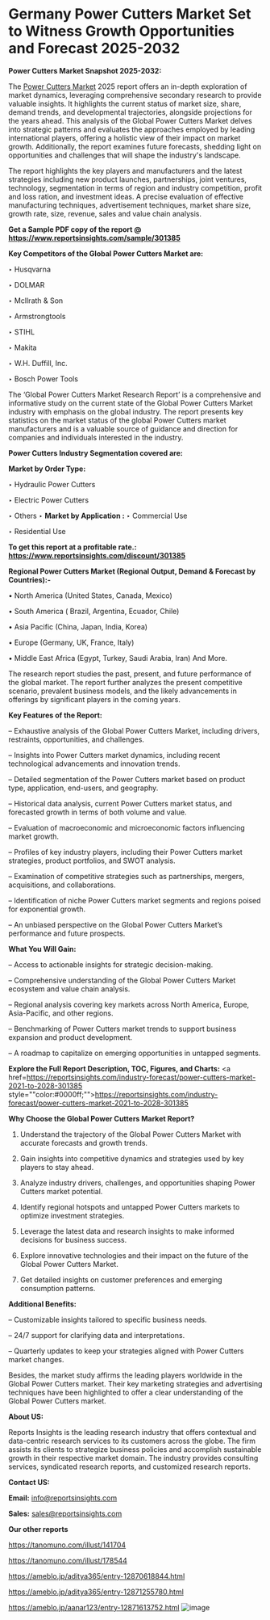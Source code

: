 # Germany Power Cutters Market Set to Witness Growth Opportunities and Forecast 2025-2032

<strong>Power Cutters Market Snapshot 2025-2032:</strong>

The <a href=https://www.reportsinsights.com/sample/301385>Power Cutters Market</a> 2025 report offers an in-depth exploration of market dynamics, leveraging comprehensive secondary research to provide valuable insights. It highlights the current status of market size, share, demand trends, and developmental trajectories, alongside projections for the years ahead. This analysis of the Global Power Cutters Market delves into strategic patterns and evaluates the approaches employed by leading international players, offering a holistic view of their impact on market growth. Additionally, the report examines future forecasts, shedding light on opportunities and challenges that will shape the industry's landscape.

The report highlights the key players and manufacturers and the latest strategies including new product launches, partnerships, joint ventures, technology, segmentation in terms of region and industry competition, profit and loss ration, and investment ideas. A precise evaluation of effective manufacturing techniques, advertisement techniques, market share size, growth rate, size, revenue, sales and value chain analysis.

<strong>Get a Sample PDF copy of the report @ <a href=https://www.reportsinsights.com/sample/301385 style=color:#0000ff;>https://www.reportsinsights.com/sample/301385</a></strong>

<strong>Key Competitors of the Global Power Cutters Market are:</strong>

‣ Husqvarna

‣ DOLMAR

‣ McIlrath & Son

‣ Armstrongtools

‣ STIHL

‣ Makita

‣ W.H. Duffill, Inc.

‣ Bosch Power Tools

The ‘Global Power Cutters Market Research Report’ is a comprehensive and informative study on the current state of the Global Power Cutters Market industry with emphasis on the global industry. The report presents key statistics on the market status of the global Power Cutters market manufacturers and is a valuable source of guidance and direction for companies and individuals interested in the industry.

<strong>Power Cutters Industry Segmentation covered are:</strong>

<strong>Market by Order Type: </strong>

‣ Hydraulic Power Cutters

‣ Electric Power Cutters

‣ Others
‣ 
<strong>Market by Application :</strong>
‣ Commercial Use

‣ Residential Use

<strong>To get this report at a profitable rate.: <a href=https://www.reportsinsights.com/discount/301385 style=color:#0000ff;>https://www.reportsinsights.com/discount/301385</a></strong>

<strong>Regional Power Cutters Market (Regional Output, Demand &amp; Forecast by Countries):-</strong>

• North America (United States, Canada, Mexico)

• South America ( Brazil, Argentina, Ecuador, Chile)

• Asia Pacific (China, Japan, India, Korea)

• Europe (Germany, UK, France, Italy)

• Middle East Africa (Egypt, Turkey, Saudi Arabia, Iran) And More.

The research report studies the past, present, and future performance of the global market. The report further analyzes the present competitive scenario, prevalent business models, and the likely advancements in offerings by significant players in the coming years.

<strong>Key Features of the Report:</strong>

– Exhaustive analysis of the Global Power Cutters Market, including drivers, restraints, opportunities, and challenges.

– Insights into Power Cutters market dynamics, including recent technological advancements and innovation trends.

– Detailed segmentation of the Power Cutters market based on product type, application, end-users, and geography.

– Historical data analysis, current Power Cutters market status, and forecasted growth in terms of both volume and value.

– Evaluation of macroeconomic and microeconomic factors influencing market growth.

– Profiles of key industry players, including their Power Cutters market strategies, product portfolios, and SWOT analysis.

– Examination of competitive strategies such as partnerships, mergers, acquisitions, and collaborations.

– Identification of niche Power Cutters market segments and regions poised for exponential growth.

– An unbiased perspective on the Global Power Cutters Market’s performance and future prospects.

<strong>What You Will Gain:</strong>

– Access to actionable insights for strategic decision-making.

– Comprehensive understanding of the Global Power Cutters Market ecosystem and value chain analysis.

– Regional analysis covering key markets across North America, Europe, Asia-Pacific, and other regions.

– Benchmarking of Power Cutters market trends to support business expansion and product development.

– A roadmap to capitalize on emerging opportunities in untapped segments.

<strong>Explore the Full Report Description, TOC, Figures, and Charts:</strong>
<a href=https://reportsinsights.com/industry-forecast/power-cutters-market-2021-to-2028-301385 style=""color:#0000ff;"">https://reportsinsights.com/industry-forecast/power-cutters-market-2021-to-2028-301385</a>

<strong>Why Choose the Global Power Cutters Market Report?</strong>

1. Understand the trajectory of the Global Power Cutters Market with accurate forecasts and growth trends.

2. Gain insights into competitive dynamics and strategies used by key players to stay ahead.

3. Analyze industry drivers, challenges, and opportunities shaping Power Cutters market potential.

4. Identify regional hotspots and untapped Power Cutters markets to optimize investment strategies.

5. Leverage the latest data and research insights to make informed decisions for business success.

6. Explore innovative technologies and their impact on the future of the Global Power Cutters Market.

7. Get detailed insights on customer preferences and emerging consumption patterns.

<strong>Additional Benefits:</strong>

– Customizable insights tailored to specific business needs.

– 24/7 support for clarifying data and interpretations.

– Quarterly updates to keep your strategies aligned with Power Cutters market changes.

Besides, the market study affirms the leading players worldwide in the Global Power Cutters market. Their key marketing strategies and advertising techniques have been highlighted to offer a clear understanding of the Global Power Cutters market.

<strong><strong>About US</strong>:</strong>

Reports Insights is the leading research industry that offers contextual and data-centric research services to its customers across the globe. The firm assists its clients to strategize business policies and accomplish sustainable growth in their respective market domain. The industry provides consulting services, syndicated research reports, and customized research reports.

<strong>Contact US:</strong>

<p class=><b>Email:</b> <a href=mailto:info@reportsinsights.com>info@reportsinsights.com</a></p>
<p class=><b>Sales:</b> <a href=mailto:sales@reportsinsights.com>sales@reportsinsights.com</a></p>

<strong>Our other reports</strong>

<a href=https://tanomuno.com/illust/141704>https://tanomuno.com/illust/141704</a>

<a href=https://tanomuno.com/illust/178544>https://tanomuno.com/illust/178544</a>

<a href=https://ameblo.jp/aditya365/entry-12870618844.html>https://ameblo.jp/aditya365/entry-12870618844.html</a>

<a href=https://ameblo.jp/aditya365/entry-12871255780.html>https://ameblo.jp/aditya365/entry-12871255780.html</a>

<a href=https://ameblo.jp/aanar123/entry-12871613752.html>https://ameblo.jp/aanar123/entry-12871613752.html</a>
![image](https://github.com/user-attachments/assets/7c46e5b8-467d-4151-856a-b5001c818bda)

